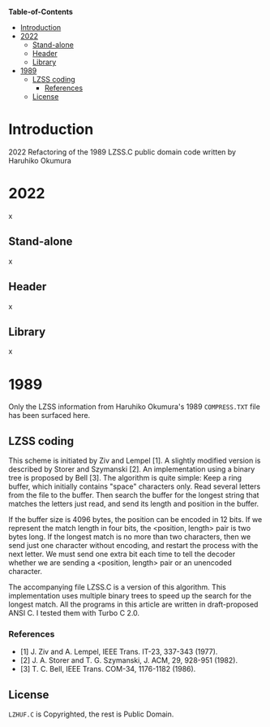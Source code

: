 **Table-of-Contents**
- [Introduction](#introduction)
- [2022](#2022)
  - [Stand-alone](#stand-alone)
  - [Header](#header)
  - [Library](#library)
- [1989](#1989)
  - [LZSS coding](#lzss-coding)
    - [References](#references)
  - [License](#license)

# Introduction

2022 Refactoring of the 1989 LZSS.C public domain code written by Haruhiko Okumura

# 2022

x

## Stand-alone

x

## Header

x

## Library 

x

# 1989

Only the LZSS information from Haruhiko Okumura's 1989 `COMPRESS.TXT` file has been surfaced here.

## LZSS coding

This scheme is initiated by Ziv and Lempel [1].  A slightly modified
version is described by Storer and Szymanski [2].  An implementation
using a binary tree is proposed by Bell [3].  The algorithm is quite
simple: Keep a ring buffer, which initially contains "space" characters
only.  Read several letters from the file to the buffer.  Then search
the buffer for the longest string that matches the letters just read,
and send its length and position in the buffer. 

If the buffer size is 4096 bytes, the position can be encoded in 12
bits.  If we represent the match length in four bits, the <position,
length> pair is two bytes long.  If the longest match is no more than
two characters, then we send just one character without encoding, and
restart the process with the next letter.  We must send one extra bit
each time to tell the decoder whether we are sending a <position,
length> pair or an unencoded character. 

The accompanying file LZSS.C is a version of this algorithm.  This
implementation uses multiple binary trees to speed up the search for the
longest match.  All the programs in this article are written in
draft-proposed ANSI C.  I tested them with Turbo C 2.0. 

### References

- [1] J. Ziv and A. Lempel, IEEE Trans. IT-23, 337-343 (1977).
- [2] J. A. Storer and T. G. Szymanski, J. ACM, 29, 928-951 (1982).
- [3] T. C. Bell, IEEE Trans. COM-34, 1176-1182 (1986).

## License

`LZHUF.C` is Copyrighted, the rest is Public Domain.